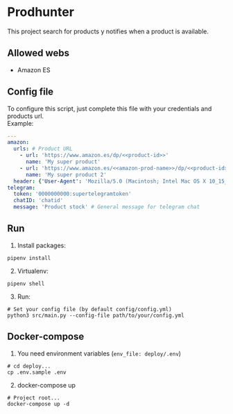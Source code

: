 # Prodhunter
This project search for products y notifies when a product is available.

## Allowed webs
* Amazon ES

## Config file
To configure this script, just complete this file with your credentials and products url.
<br>Example:

```yaml
---
amazon:
  urls: # Product URL 
    - url: 'https://www.amazon.es/dp/<<product-id>>'
      name: 'My super product'
    - url: 'https://www.amazon.es/<<amazon-prod-name>>/dp/<<product-id>>'
      name: 'My super product 2'
  header: {'User-Agent': 'Mozilla/5.0 (Macintosh; Intel Mac OS X 10_15_0) AppleWebKit/537.36 (KHTML, like Gecko) Chrome/78.0.3904.97 Safari/537.36'}
telegram:
  token: '0000000000:supertelegramtoken'
  chatID: 'chatid'
  message: 'Product stock' # General message for telegram chat
```

## Run
1. Install packages: 
```shell 
pipenv install
```
2. Virtualenv:
```shell 
pipenv shell
```
3. Run:
```shell
# Set your config file (by default config/config.yml)
python3 src/main.py --config-file path/to/your/config.yml
```

## Docker-compose
1. You need environment variables (`env_file: deploy/.env`)
```shell
# cd deploy...
cp .env.sample .env
```

2. docker-compose up
```shell
# Project root...
docker-compose up -d
```
